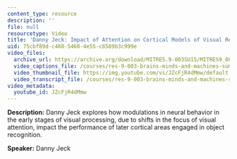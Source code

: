 ```yaml
---
content_type: resource
description: ''
file: null
resourcetype: Video
title: 'Danny Jeck: Impact of Attention on Cortical Models of Visual Recognition'
uid: 75cbf89d-c460-5468-4e55-c8589b3c999e
video_files:
  archive_url: https://archive.org/download/MITRES.9-003SU15/MITRES9_003SU15_Project_3_300k.mp4
  video_captions_file: /courses/res-9-003-brains-minds-and-machines-summer-course-summer-2015/66cb69655c525e9484ce8212adaa89c5_JZcFjR4dMmw.vtt
  video_thumbnail_file: https://img.youtube.com/vi/JZcFjR4dMmw/default.jpg
  video_transcript_file: /courses/res-9-003-brains-minds-and-machines-summer-course-summer-2015/90ea724287165dca72d666ba2e0ddb6b_JZcFjR4dMmw.pdf
video_metadata:
  youtube_id: JZcFjR4dMmw
---
```


**Description:** Danny Jeck explores how modulations in neural behavior in the early stages of visual processing, due to shifts in the focus of visual attention, impact the performance of later cortical areas engaged in object recognition.

**Speaker:** Danny Jeck